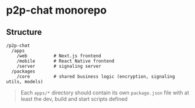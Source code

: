 # p2p-chat monorepo

## Structure

```
/p2p-chat
  /apps
    /web          # Next.js frontend
    /mobile       # React Native frontend
    /server       # signaling server
  /packages
    /core         # shared business logic (encryption, signaling utils, models)
```

> Each `apps/*` directory should contain its own `package.json` file with at least the dev, build and start scripts defined
